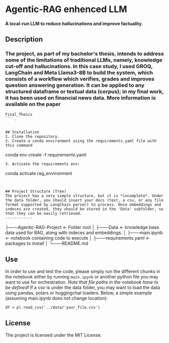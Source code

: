 # Agentic-RAG enhenced LLM
#### A local-run LLM to reduce hallucinations and improve factuality.

## Description
### The project, as part of my bachelor's thesis, intends to address some of the limitations of traditional LLMs, namely, knowledge cut-off and hallucinations. In this case study, I used GROQ, LangChain and Meta Llama3-8B to build the system, which consists of a workflow which verifies, grades and improves question answering generation. It can be applied to any structured dataframe or textual data (corpus); in my final work, it has been used on financial news data. More information is available on the paper 
```
Final_Thesis
``` .


## Installation
1. Clone the repository.
2. Create a conda environment using the requirements.yaml file with this command
```
conda env create -f requirements.yaml
```
3. Activate the requirements env:
```
conda activate rag_environment
```


## Project Structure (Tree)
The project has a very simple structure, but it is *incomplete*. Under the data folder, you should insert your docs (text, a csv, or any file format supported by LangChain parser) to process. Once embeddings and indeces are created, they should be stored in the 'Data' subfolder, so that they can be easily retrieved.
------------
```

├───Agentic-RAG-Project   <- Folder root
│   ├───Data  <- knowledge base data used for RAG, along with indeces and embeddings.
│   ├───main.ipynb  <- notebook containing code to execute
│   ├───requirements.yaml  <- packages to install
│   └───README.md
  
## Use
In order to use and test the code, please simply run the different chunks in the notebook either by running  ```main.ipynb``` or another python file you may want to use for orchestration. *Note that file paths in the notebook have to be defined!* If a csv is under the data folder, you may want to load the data using pandas, polars or huggingchat loaders. Below, a simple example (assuming main.ipynb does not change location):
```
df = pl.read_csv('../data/'your_file.csv')

```


## License 
The project is licensed under the MIT License.
